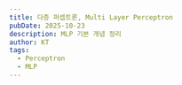 ```yaml
---
title: 다층 퍼셉트론, Multi Layer Perceptron
pubDate: 2025-10-23
description: MLP 기본 개념 정리
author: KT
tags:
  - Perceptron
  - MLP
---
```


